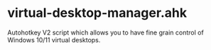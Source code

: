 # virtual-desktop-manager.ahk
Autohotkey V2 script which allows you to have fine grain control of Windows 10/11 virtual desktops.
